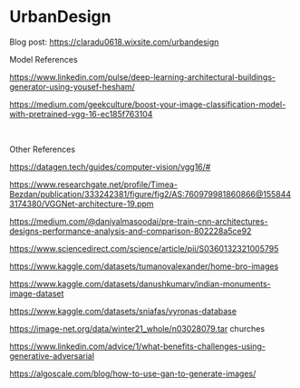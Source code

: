 # UrbanDesign

Blog post: https://claradu0618.wixsite.com/urbandesign

Model References

https://www.linkedin.com/pulse/deep-learning-architectural-buildings-generator-using-yousef-hesham/

https://medium.com/geekculture/boost-your-image-classification-model-with-pretrained-vgg-16-ec185f763104 

​

Other References

https://datagen.tech/guides/computer-vision/vgg16/#

https://www.researchgate.net/profile/Timea-Bezdan/publication/333242381/figure/fig2/AS:760979981860866@1558443174380/VGGNet-architecture-19.ppm

https://medium.com/@daniyalmasoodai/pre-train-cnn-architectures-designs-performance-analysis-and-comparison-802228a5ce92

https://www.sciencedirect.com/science/article/pii/S0360132321005795

https://www.kaggle.com/datasets/tumanovalexander/home-bro-images

https://www.kaggle.com/datasets/danushkumarv/indian-monuments-image-dataset

https://www.kaggle.com/datasets/sniafas/vyronas-database

https://image-net.org/data/winter21_whole/n03028079.tar churches

https://www.linkedin.com/advice/1/what-benefits-challenges-using-generative-adversarial

https://algoscale.com/blog/how-to-use-gan-to-generate-images/
